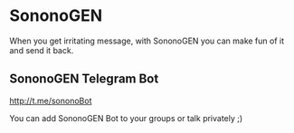 # SononoGEN
When you get irritating message, with SononoGEN you can make fun of it and send it back.

## SononoGEN Telegram Bot
http://t.me/sononoBot

You can add SononoGEN Bot to your groups or talk privately ;)
